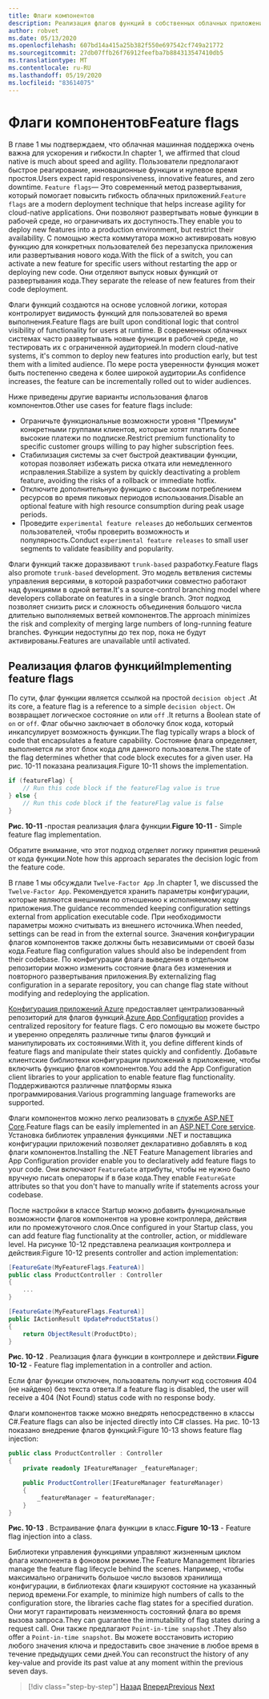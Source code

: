 ```yaml
---
title: Флаги компонентов
description: Реализация флагов функций в собственных облачных приложениях с использованием конфигурации приложения Azure
author: robvet
ms.date: 05/13/2020
ms.openlocfilehash: 607bd14a415a25b382f550e697542cf749a21772
ms.sourcegitcommit: 27db07ffb26f76912feefba7b884313547410db5
ms.translationtype: MT
ms.contentlocale: ru-RU
ms.lasthandoff: 05/19/2020
ms.locfileid: "83614075"
---
```

# <a name="feature-flags"></a><span data-ttu-id="46a7e-103">Флаги компонентов</span><span class="sxs-lookup"><span data-stu-id="46a7e-103">Feature flags</span></span>

<span data-ttu-id="46a7e-104">В главе 1 мы подтверждаем, что облачная машинная поддержка очень важна для ускорения и гибкости.</span><span class="sxs-lookup"><span data-stu-id="46a7e-104">In chapter 1, we affirmed that cloud native is much about speed and agility.</span></span> <span data-ttu-id="46a7e-105">Пользователи предполагают быстрое реагирование, инновационные функции и нулевое время простоя.</span><span class="sxs-lookup"><span data-stu-id="46a7e-105">Users expect rapid responsiveness, innovative features, and zero downtime.</span></span> <span data-ttu-id="46a7e-106">`Feature flags`— Это современный метод развертывания, который помогает повысить гибкость облачных приложений.</span><span class="sxs-lookup"><span data-stu-id="46a7e-106">`Feature flags` are a modern deployment technique that helps increase agility for cloud-native applications.</span></span> <span data-ttu-id="46a7e-107">Они позволяют развертывать новые функции в рабочей среде, но ограничивать их доступность.</span><span class="sxs-lookup"><span data-stu-id="46a7e-107">They enable you to deploy new features into a production environment, but restrict their availability.</span></span> <span data-ttu-id="46a7e-108">С помощью жеста коммутатора можно активировать новую функцию для конкретных пользователей без перезапуска приложения или развертывания нового кода.</span><span class="sxs-lookup"><span data-stu-id="46a7e-108">With the flick of a switch, you can activate a new feature for specific users without restarting the app or deploying new code.</span></span> <span data-ttu-id="46a7e-109">Они отделяют выпуск новых функций от развертывания кода.</span><span class="sxs-lookup"><span data-stu-id="46a7e-109">They separate the release of new features from their code deployment.</span></span>

<span data-ttu-id="46a7e-110">Флаги функций создаются на основе условной логики, которая контролирует видимость функций для пользователей во время выполнения.</span><span class="sxs-lookup"><span data-stu-id="46a7e-110">Feature flags are built upon conditional logic that control visibility of functionality for users at runtime.</span></span> <span data-ttu-id="46a7e-111">В современных облачных системах часто развертывать новые функции в рабочей среде, но тестировать их с ограниченной аудиторией.</span><span class="sxs-lookup"><span data-stu-id="46a7e-111">In modern cloud-native systems, it's common to deploy new features into production early, but test them with a limited audience.</span></span> <span data-ttu-id="46a7e-112">По мере роста уверенности функция может быть постепенно сведена к более широкой аудитории.</span><span class="sxs-lookup"><span data-stu-id="46a7e-112">As confidence increases, the feature can be incrementally rolled out to wider audiences.</span></span>

<span data-ttu-id="46a7e-113">Ниже приведены другие варианты использования флагов компонентов.</span><span class="sxs-lookup"><span data-stu-id="46a7e-113">Other use cases for feature flags include:</span></span>

- <span data-ttu-id="46a7e-114">Ограничьте функциональные возможности уровня "Премиум" конкретными группами клиентов, которые хотят платить более высокие платежи по подписке.</span><span class="sxs-lookup"><span data-stu-id="46a7e-114">Restrict premium functionality to specific customer groups willing to pay higher subscription fees.</span></span>
- <span data-ttu-id="46a7e-115">Стабилизация системы за счет быстрой деактивации функции, которая позволяет избежать риска отката или немедленного исправления.</span><span class="sxs-lookup"><span data-stu-id="46a7e-115">Stabilize a system by quickly deactivating a problem feature, avoiding the risks of a rollback or immediate hotfix.</span></span>
- <span data-ttu-id="46a7e-116">Отключите дополнительную функцию с высоким потреблением ресурсов во время пиковых периодов использования.</span><span class="sxs-lookup"><span data-stu-id="46a7e-116">Disable an optional feature with high resource consumption during peak usage periods.</span></span>
- <span data-ttu-id="46a7e-117">Проведите `experimental feature releases` до небольших сегментов пользователей, чтобы проверить возможность и популярность.</span><span class="sxs-lookup"><span data-stu-id="46a7e-117">Conduct `experimental feature releases` to small user segments to validate feasibility and popularity.</span></span>

<span data-ttu-id="46a7e-118">Флаги функций также доразвивают `trunk-based` разработку.</span><span class="sxs-lookup"><span data-stu-id="46a7e-118">Feature flags also promote `trunk-based` development.</span></span> <span data-ttu-id="46a7e-119">Это модель ветвления системы управления версиями, в которой разработчики совместно работают над функциями в одной ветви.</span><span class="sxs-lookup"><span data-stu-id="46a7e-119">It's a source-control branching model where developers collaborate on features in a single branch.</span></span> <span data-ttu-id="46a7e-120">Этот подход позволяет снизить риск и сложность объединения большого числа длительно выполняемых ветвей компонентов.</span><span class="sxs-lookup"><span data-stu-id="46a7e-120">The approach minimizes the risk and complexity of merging large numbers of long-running feature branches.</span></span> <span data-ttu-id="46a7e-121">Функции недоступны до тех пор, пока не будут активированы.</span><span class="sxs-lookup"><span data-stu-id="46a7e-121">Features are unavailable until activated.</span></span>

## <a name="implementing-feature-flags"></a><span data-ttu-id="46a7e-122">Реализация флагов функций</span><span class="sxs-lookup"><span data-stu-id="46a7e-122">Implementing feature flags</span></span>

<span data-ttu-id="46a7e-123">По сути, флаг функции является ссылкой на простой `decision object` .</span><span class="sxs-lookup"><span data-stu-id="46a7e-123">At its core, a feature flag is a reference to a simple `decision object`.</span></span> <span data-ttu-id="46a7e-124">Он возвращает логическое состояние `on` или `off` .</span><span class="sxs-lookup"><span data-stu-id="46a7e-124">It returns a Boolean state of `on` or `off`.</span></span> <span data-ttu-id="46a7e-125">Флаг обычно заключает в оболочку блок кода, который инкапсулирует возможность функции.</span><span class="sxs-lookup"><span data-stu-id="46a7e-125">The flag typically wraps a block of code that encapsulates a feature capability.</span></span> <span data-ttu-id="46a7e-126">Состояние флага определяет, выполняется ли этот блок кода для данного пользователя.</span><span class="sxs-lookup"><span data-stu-id="46a7e-126">The state of the flag determines whether that code block executes for a given user.</span></span> <span data-ttu-id="46a7e-127">На рис. 10-11 показана реализация.</span><span class="sxs-lookup"><span data-stu-id="46a7e-127">Figure 10-11 shows the implementation.</span></span>

```c#
if (featureFlag) {
    // Run this code block if the featureFlag value is true
} else {
    // Run this code block if the featureFlag value is false
}
```

<span data-ttu-id="46a7e-128">**Рис. 10-11** -простая реализация флага функции.</span><span class="sxs-lookup"><span data-stu-id="46a7e-128">**Figure 10-11** - Simple feature flag implementation.</span></span>

<span data-ttu-id="46a7e-129">Обратите внимание, что этот подход отделяет логику принятия решений от кода функции.</span><span class="sxs-lookup"><span data-stu-id="46a7e-129">Note how this approach separates the decision logic from the feature code.</span></span>

<span data-ttu-id="46a7e-130">В главе 1 мы обсуждали `Twelve-Factor App` .</span><span class="sxs-lookup"><span data-stu-id="46a7e-130">In chapter 1, we discussed the `Twelve-Factor App`.</span></span> <span data-ttu-id="46a7e-131">Рекомендуется хранить параметры конфигурации, которые являются внешними по отношению к исполняемому коду приложения.</span><span class="sxs-lookup"><span data-stu-id="46a7e-131">The guidance recommended keeping configuration settings external from application executable code.</span></span> <span data-ttu-id="46a7e-132">При необходимости параметры можно считывать из внешнего источника.</span><span class="sxs-lookup"><span data-stu-id="46a7e-132">When needed, settings can be read in from the external source.</span></span> <span data-ttu-id="46a7e-133">Значения конфигурации флагов компонентов также должны быть независимыми от своей базы кода.</span><span class="sxs-lookup"><span data-stu-id="46a7e-133">Feature flag configuration values should also be independent from their codebase.</span></span> <span data-ttu-id="46a7e-134">По конфигурации флага выведения в отдельном репозитории можно изменить состояние флага без изменения и повторного развертывания приложения.</span><span class="sxs-lookup"><span data-stu-id="46a7e-134">By externalizing flag configuration in a separate repository, you can change flag state without modifying and redeploying the application.</span></span>

<span data-ttu-id="46a7e-135">[Конфигурация приложений Azure](https://docs.microsoft.com/azure/azure-app-configuration/overview) предоставляет централизованный репозиторий для флагов функций.</span><span class="sxs-lookup"><span data-stu-id="46a7e-135">[Azure App Configuration](https://docs.microsoft.com/azure/azure-app-configuration/overview) provides a centralized repository for feature flags.</span></span> <span data-ttu-id="46a7e-136">С его помощью вы можете быстро и уверенно определять различные типы флагов функций и манипулировать их состояниями.</span><span class="sxs-lookup"><span data-stu-id="46a7e-136">With it, you define different kinds of feature flags and manipulate their states quickly and confidently.</span></span> <span data-ttu-id="46a7e-137">Добавьте клиентские библиотеки конфигурации приложений в приложение, чтобы включить функцию флагов компонентов.</span><span class="sxs-lookup"><span data-stu-id="46a7e-137">You add the App Configuration client libraries to your application to enable feature flag functionality.</span></span> <span data-ttu-id="46a7e-138">Поддерживаются различные платформы языка программирования.</span><span class="sxs-lookup"><span data-stu-id="46a7e-138">Various programming language frameworks are supported.</span></span>

<span data-ttu-id="46a7e-139">Флаги компонентов можно легко реализовать в [службе ASP.NET Core](https://docs.microsoft.com/azure/azure-app-configuration/use-feature-flags-dotnet-core).</span><span class="sxs-lookup"><span data-stu-id="46a7e-139">Feature flags can be easily implemented in an [ASP.NET Core service](https://docs.microsoft.com/azure/azure-app-configuration/use-feature-flags-dotnet-core).</span></span> <span data-ttu-id="46a7e-140">Установка библиотек управления функциями .NET и поставщика конфигурации приложений позволяет декларативно добавлять в код флаги компонентов.</span><span class="sxs-lookup"><span data-stu-id="46a7e-140">Installing the .NET Feature Management libraries and App Configuration provider enable you to declaratively add feature flags to your code.</span></span> <span data-ttu-id="46a7e-141">Они включают `FeatureGate` атрибуты, чтобы не нужно было вручную писать операторы if в базе кода.</span><span class="sxs-lookup"><span data-stu-id="46a7e-141">They enable `FeatureGate` attributes so that you don't have to manually write if statements across your codebase.</span></span>

<span data-ttu-id="46a7e-142">После настройки в классе Startup можно добавить функциональные возможности флагов компонентов на уровне контроллера, действия или по промежуточного слоя.</span><span class="sxs-lookup"><span data-stu-id="46a7e-142">Once configured in your Startup class, you can add feature flag functionality at the controller, action, or middleware level.</span></span> <span data-ttu-id="46a7e-143">На рисунке 10-12 представлена реализация контроллера и действия:</span><span class="sxs-lookup"><span data-stu-id="46a7e-143">Figure 10-12 presents controller and action implementation:</span></span>

```c#
[FeatureGate(MyFeatureFlags.FeatureA)]
public class ProductController : Controller
{
    ...
}
```

```c#
[FeatureGate(MyFeatureFlags.FeatureA)]
public IActionResult UpdateProductStatus()
{
    return ObjectResult(ProductDto);
}
```

<span data-ttu-id="46a7e-144">**Рис. 10-12** . Реализация флага функции в контроллере и действии.</span><span class="sxs-lookup"><span data-stu-id="46a7e-144">**Figure 10-12** - Feature flag implementation in a controller and action.</span></span>

<span data-ttu-id="46a7e-145">Если флаг функции отключен, пользователь получит код состояния 404 (не найдено) без текста ответа.</span><span class="sxs-lookup"><span data-stu-id="46a7e-145">If a feature flag is disabled, the user will receive a 404 (Not Found) status code with no response body.</span></span>

<span data-ttu-id="46a7e-146">Флаги компонентов также можно внедрять непосредственно в классы C#.</span><span class="sxs-lookup"><span data-stu-id="46a7e-146">Feature flags can also be injected directly into C# classes.</span></span> <span data-ttu-id="46a7e-147">На рис. 10-13 показано внедрение флагов функций:</span><span class="sxs-lookup"><span data-stu-id="46a7e-147">Figure 10-13 shows feature flag injection:</span></span>

```c#
public class ProductController : Controller
{
    private readonly IFeatureManager _featureManager;

    public ProductController(IFeatureManager featureManager)
    {
        _featureManager = featureManager;
    }
}
```

<span data-ttu-id="46a7e-148">**Рис. 10-13** . Встраивание флага функции в класс.</span><span class="sxs-lookup"><span data-stu-id="46a7e-148">**Figure 10-13** - Feature flag injection into a class.</span></span>

<span data-ttu-id="46a7e-149">Библиотеки управления функциями управляют жизненным циклом флага компонента в фоновом режиме.</span><span class="sxs-lookup"><span data-stu-id="46a7e-149">The Feature Management libraries manage the feature flag lifecycle behind the scenes.</span></span> <span data-ttu-id="46a7e-150">Например, чтобы максимально ограничить большое число вызовов хранилища конфигурации, в библиотеках флаги кэшируют состояние на указанный период времени.</span><span class="sxs-lookup"><span data-stu-id="46a7e-150">For example, to minimize high numbers of calls to the configuration store, the libraries cache flag states for a specified duration.</span></span> <span data-ttu-id="46a7e-151">Они могут гарантировать неизменность состояний флага во время вызова запроса.</span><span class="sxs-lookup"><span data-stu-id="46a7e-151">They can guarantee the immutability of flag states during a request call.</span></span> <span data-ttu-id="46a7e-152">Они также предлагают `Point-in-time snapshot` .</span><span class="sxs-lookup"><span data-stu-id="46a7e-152">They also offer a `Point-in-time snapshot`.</span></span> <span data-ttu-id="46a7e-153">Вы можете восстановить историю любого значения ключа и предоставить свое значение в любое время в течение предыдущих семи дней.</span><span class="sxs-lookup"><span data-stu-id="46a7e-153">You can reconstruct the history of any key-value and provide its past value at any moment within the previous seven days.</span></span>

>[!div class="step-by-step"]
><span data-ttu-id="46a7e-154">[Назад](devops.md)
>[Вперед](infrastructure-as-code.md)</span><span class="sxs-lookup"><span data-stu-id="46a7e-154">[Previous](devops.md)
[Next](infrastructure-as-code.md)</span></span>
